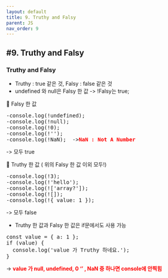 ```yaml
---
layout: default
title: 9. Truthy and Falsy
parent: JS
nav_order: 9
---
```


## #9. Truthy and Falsy
### Truthy and Falsy
- Truthy : true 같은 것, Falsy : false 같은 것
- undefined 와 null은 Falsy 한 값 -> !Falsy는 true;

	Falsy 한 값
<pre>
-console.log(!undefined);
-console.log(!null);
-console.log(!0);
-console.log(!'');
-console.log(!NaN);  -><b style="color:red;">NaN : Not A Number</b>
</pre>
-> 모두 true

	Truthy 한 값 ( 위의 Falsy 한 값 이외 모두!)
<pre>
-console.log(!3);
-console.log(!'hello');
-console.log(!['array?']);
-console.log(![]);
-console.log(!{ value: 1 });
</pre>
-> 모두 false

* Truthy 한 값과 Falsy 한 값은 if문에서도 사용 가능
<pre>
const value = { a: 1 };
if (value) {
  console.log('value 가 Truthy 하네요.');
}
</pre>
-> <b style="color:red;">value 가 null, undefined, 0 ‘’ , NaN 중 하나면 console에 안찍힘</b>

